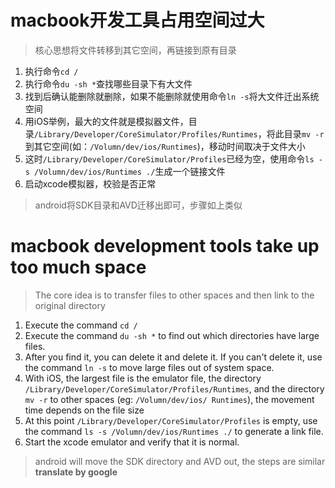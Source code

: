 # macbook开发工具占用空间过大

> 核心思想将文件转移到其它空间，再链接到原有目录

1. 执行命令`cd /`
2. 执行命令`du -sh *`查找哪些目录下有大文件
3. 找到后确认能删除就删除，如果不能删除就使用命令`ln -s`将大文件迁出系统空间
4. 用iOS举例，最大的文件就是模拟器文件，目录`/Library/Developer/CoreSimulator/Profiles/Runtimes`，将此目录`mv -r`到其它空间(如：`/Volumn/dev/ios/Runtimes`)，移动时间取决于文件大小
5. 这时`/Library/Developer/CoreSimulator/Profiles`已经为空，使用命令`ls -s /Volumn/dev/ios/Runtimes ./`生成一个链接文件
6. 启动xcode模拟器，校验是否正常



> android将SDK目录和AVD迁移出即可，步骤如上类似

# macbook development tools take up too much space

> The core idea is to transfer files to other spaces and then link to the original directory

1. Execute the command `cd /`
2. Execute the command `du -sh *` to find out which directories have large files.
3. After you find it, you can delete it and delete it. If you can't delete it, use the command `ln -s` to move large files out of system space.
4. With iOS, the largest file is the emulator file, the directory `/Library/Developer/CoreSimulator/Profiles/Runtimes`, and the directory `mv -r` to other spaces (eg: `/Volumn/dev/ios/ Runtimes`), the movement time depends on the file size
5. At this point `/Library/Developer/CoreSimulator/Profiles` is empty, use the command `ls -s /Volumn/dev/ios/Runtimes ./` to generate a link file.
6. Start the xcode emulator and verify that it is normal.



> android will move the SDK directory and AVD out, the steps are similar
**translate by google**
